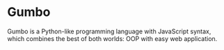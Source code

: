 # Gumbo
Gumbo is a Python-like programming language with JavaScript syntax, which combines the best of both worlds: OOP with easy web application.
